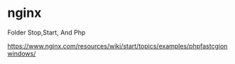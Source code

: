 # nginx
Folder Stop,Start, And Php

https://www.nginx.com/resources/wiki/start/topics/examples/phpfastcgionwindows/
